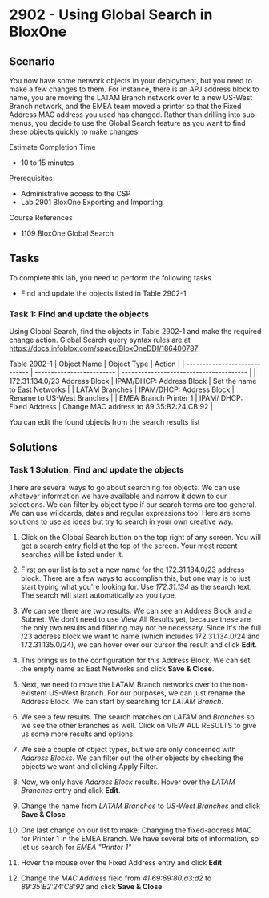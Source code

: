 # 2902 - Using Global Search in BloxOne

## Scenario

You now have some network objects in your deployment, but you need to make a few changes to them. For instance, there is an APJ address block to name, you are moving the LATAM Branch network over to a new US-West Branch network, and the EMEA team moved a printer so that the Fixed Address MAC address you used has changed. Rather than drilling into sub-menus, you decide to use the Global Search feature as you want to find these objects quickly to make changes.

Estimate Completion Time
* 10 to 15 minutes

Prerequisites
* Administrative access to the CSP
* Lab 2901 BloxOne Exporting and Importing

Course References
* 1109 BloxOne Global Search

## Tasks

To complete this lab, you need to perform the following tasks.
* Find and update the objects listed in Table 2902-1

### Task 1: Find and update the objects

Using Global Search, find the objects in  Table 2902-1 and make the required change action. Global Search query syntax rules are at https://docs.infoblox.com/space/BloxOneDDI/186400787


Table 2902-1
| Object Name                   | Object Type               | Action                                  |
| ----------------------------- | ------------------------- | --------------------------------------- |
| 172.31.134.0/23 Address Block | IPAM/DHCP: Address Block  | Set the name to East Networks           |
| LATAM Branches                | IPAM/DHCP: Address Block  | Rename to US-West Branches              |
| EMEA Branch Printer 1         | IPAM/ DHCP: Fixed Address | Change MAC address to 89:35:B2:24:CB:92 |

You can edit the found objects from the search results list


## Solutions

### Task 1 Solution: Find and update the objects

There are several ways to go about searching for objects. We can use whatever information we have available and narrow it down to our selections. We can filter by object type if our search terms are too general. We can use wildcards, dates and regular expressions too! Here are some solutions to use as ideas but try to search in your own creative way.

1. Click on the Global Search button on the top right of any screen. You will get a search entry field at the top of the screen. Your most recent searches will be listed under it.

2. First on our list is to set a new name for the 172.31.134.0/23 address block. There are a few ways to accomplish this, but one way is to just start typing what you're looking for. Use _172.31.134_ as the search text. The search will start automatically as you type.
     
3. We can see there are two results. We can see an Address Block and a Subnet. We don't need to use View All Results yet, because these are the only two results and filtering may not be necessary. Since it's the full /23 address block we want to name (which includes 172.31.134.0/24 and 172.31.135.0/24), we can hover over our cursor the result and click **Edit**.

4. This brings us to the configuration for this Address Block. We can set the empty name as East Networks and click **Save & Close**.

5. Next, we need to move the LATAM Branch networks over to the non-existent US-West Branch. For our purposes, we can just rename the Address Block. We can start by searching for _LATAM Branch_.

6. We see a few results. The search matches on _LATAM_ and _Branches_ so we see the other Branches as well. Click on VIEW ALL RESULTS to give us some more results and options.

7. We see a couple of object types, but we are only concerned with _Address Blocks_. We can filter out the other objects by checking the objects we want and clicking Apply Filter.

8. Now, we only have _Address Block_ results. Hover over the _LATAM Branches_ entry and click **Edit**.

9. Change the name from _LATAM Branches_ to _US-West Branches_ and click **Save & Close**

10. One last change on our list to make: Changing the fixed-address MAC for Printer 1 in the EMEA Branch. We have several bits of information, so let us search for _EMEA "Printer 1"_

11. Hover the mouse over the Fixed Address entry and click **Edit**

12. Change the _MAC Address_ field from _41:69:69:80:a3:d2_ to _89:35:B2:24:CB:92_ and click **Save & Close**
